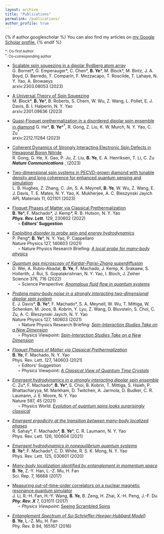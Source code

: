 ```yaml
---
layout: archive
title: "Publications"
permalink: /publications/
author_profile: true
---
```


{% if author.googlescholar %}
  You can also find my articles on <u><a href="{{author.googlescholar}}">my Google Scholar profile</a>.</u>
{% endif %}

<small>\*: Co-first author</small>  
<small>$^\dagger$: Co-corresponding author</small>

* [Scalable spin squeezing in a dipolar Rydberg atom array](https://arxiv.org/abs/2303.08053)  
G. Bornet\*, G. Emperauger\*, C. Chen\*, __B. Ye__\*, M. Block\*, M. Bintz, J. A. Boyd, D. Barredo, T. Comparin, F. Mezzacapo, T. Roscilde, T. Lahaye, N. Y. Yao, A. Browaeys  
arxiv:2303.08053 (2023)

* [A Universal Theory of Spin Squeezing](https://arxiv.org/abs/2301.09636)  
M. Block\*, __B. Ye__\*, B. Roberts, S. Chern, W. Wu, Z. Wang, L. Pollet, E. J. Davis, B. I. Halperin, N. Y. Yao  
arxiv:2301.09636 (2023)  

* [Quasi-Floquet prethermalization in a disordered dipolar spin ensemble in diamond](https://arxiv.org/abs/2212.11284) 
G. He\*, __B. Ye__\*$^\dagger$, R. Gong, Z. Liu, K. W. Murch, N. Y. Yao, C. Zu$^\dagger$  
arxiv:2212.11284 (2023)  

* [Coherent Dynamics of Strongly Interacting Electronic Spin Defects in Hexagonal Boron Nitride](https://arxiv.org/abs/2210.11485)  
R. Gong, G. He, X. Gao, P. Ju, Z. Liu, __B. Ye__, E. A. Henriksen, T. Li, C. Zu  
__*Nature Communications*__ , (2023)  

* [Two-dimensional spin systems in PECVD-grown diamond with tunable density and long coherence for enhanced quantum sensing and simulation](https://pubs.aip.org/aip/apm/article/11/2/021101/2870857)  
L. B. Hughes, Z. Zhang, C. Jin, S. A. Meynell, __B. Ye__, W. Wu, Z. Wang, E. J. Davis, T. E. Mates, N. Y. Yao, K. Mukherjee, A. C. Bleszynski Jayich  
APL Materials 11, 021101 (2023)  

* [Floquet Phases of Matter via Classical Prethermalization](https://journals.aps.org/prl/abstract/10.1103/PhysRevLett.127.140603)  
__B. Ye__\*,  F. Machado\*, J. Kemp\*, R. B. Hutson, N. Y. Yao  
__*Phys. Rev. Lett.*__ 129, 230602 (2022)  
&emsp; $\circ$ __Editors' Suggestion__  

* [_Exploiting disorder to probe spin and energy hydrodynamics_](https://www.nature.com/articles/s41567-023-02024-4)  
P. Peng\*, __B. Ye__\*, N. Y. Yao, P. Cappellaro  
Nature Physics 127, 140603 (2021)  
&emsp; $\circ$ Nature Physics Research Briefing: [_A local probe for many-body physics_](https://www.nature.com/articles/s41567-023-02051-1)  

* [_Quantum gas microscopy of Kardar-Parisi-Zhang superdiffusion_](https://www.science.org/doi/10.1126/science.abk2397)  
D. Wei, A. Rubio-Abadal, __B. Ye__, F. Machado, J. Kemp, K. Srakaew, S. Hollerith, J. Rui, S. Gopalakrishnan, N. Y. Yao, I. Bloch, J. Zeiher  
Science 376, 716 (2022)  
&emsp; $\circ$ Science Perspective: [_Anomalous fluid flow in quantum systems_](https://www.science.org/doi/10.1126/science.abn6376)  

* [_Probing many-body noise in a strongly interacting two-dimensional dipolar spin system_](https://www.nature.com/articles/s41567-023-01944-5)  
E. J. Davis\*, __B. Ye__\*,  F. Machado*, S. A. Meynell, W. Wu, T. Mittiga, W. Schenken, M. Joos, B. Kobrin, Y. Lyu, Z. Wang, D. Bluvstein, S. Choi, C. Zu, A. C. Bleszynski Jayich, N. Y. Yao  
Nature Physics 127, 140603 (2021)  
&emsp; $\circ$ Nature Physics Research Briefing: [_Spin-Interaction Studies Take on a New Dimension_](https://www.nature.com/articles/s41567-023-01947-2)  
&emsp; $\circ$ Physics Viewpoint: [_Spin-Interaction Studies Take on a New Dimension_](https://physics.aps.org/articles/v16/1)

* [_Floquet Phases of Matter via Classical Prethermalization_](https://journals.aps.org/prl/abstract/10.1103/PhysRevLett.127.140603)  
__B. Ye__,  F. Machado, N. Y. Yao  
Phys. Rev. Lett. 127, 140603 (2021)  
&emsp; $\circ$ Editors' Suggestion  
&emsp; $\circ$ Physics Viewpoint: [_A Classical View of Quantum Time Crystals_](https://physics.aps.org/articles/v14/132)

* [_Emergent hydrodynamics in a strongly interacting dipolar spin ensemble_](https://www.nature.com/articles/s41586-021-03763-1)  
C. Zu\*, F. Machado\*, __B. Ye__\*,  S. Choi, B. Kobrin, T. Mittiga, S. Hsieh, P. Bhattacharyya, M. Markham, D. Twitchen, A. Jarmola, D. Budker, C. R. Laumann, J. E. Moore, N. Y. Yao  
Nature 597, 45 (2021)  
&emsp; $\circ$ Physics World: [_Evolution of quantum spins looks surprisingly classical_](https://physicsworld.com/a/evolution-of-quantum-spins-looks-surprisingly-classical/)

* [_Emergent ergodicity at the transition between many-body localized phases_](https://journals.aps.org/prl/abstract/10.1103/PhysRevLett.126.100604)   
R. Sahay\*, F. Machado\*, __B. Ye__\*,  C. R. Laumann, N. Y. Yao  
Phys. Rev. Lett. 126, 100604 (2021)

* [_Emergent hydrodynamics in nonequilibrium quantum systems_](https://journals.aps.org/prl/abstract/10.1103/PhysRevLett.125.030601)  
__B. Ye__\*, F. Machado\*, C. D. White, R. S. K. Mong, N. Y. Yao  
Phys. Rev. Lett. 125, 030601 (2020)

* [_Many-body localization identified by entanglement in momentum space_](https://www.nature.com/articles/s41598-017-16889-y)  
__B. Ye__, Z.-Y. Han, L.-Z. Mu, H. Fan  
Sci. Rep. 7, 16668 (2017)

* [Measuring out-of-time-order correlators on a nuclear magnetic resonance quantum simulator](https://physics.aps.org/articles/v10/82)  
J. Li, R.-H. Fan, H.-Y. Wang, __B. Ye__, B. Zeng, H. Zhai, X.-H. Peng, J.-F. Du  
__*Phy. Rev. X*__ 7, 031011 (2017)  
&emsp; $\circ$ _Physics Viewpoint_: [Seeing Scrambled Spins](https://physics.aps.org/articles/v10/82)

* [_Entanglement Spectrum of Su-Schrieffer-Heeger-Hubbard Model_](http://journals.aps.org/prb/abstract/10.1103/PhysRevB.94.165167))  
__B. Ye__, L.-Z. Mu, H. Fan  
Phy. Rev. B 94, 165167 (2016)

<!-- {% include base_path %}

{% for post in site.publications reversed %}
  {% include archive-single.html %}
{% endfor %} -->
